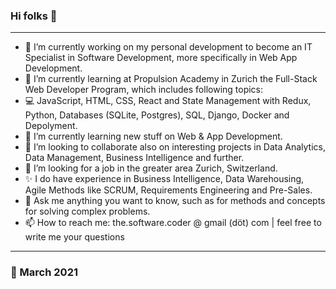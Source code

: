 ### Hi folks 👋
---
<!--
**the-software-coder/the-software-coder** is a ✨ _special_ ✨ repository because its `README.md` (this file) appears on your GitHub profile.

Here are some ideas to get you started:

- 👯 I’m looking to collaborate on ...
- 📫 How to reach me: ...
- 😄 Pronouns: ...
- ⚡ Fun fact: ...
-->
- 🔭 I’m currently working on my personal development to become an IT Specialist in Software Development, more specifically in Web App Development.
- 🌱 I’m currently learning at Propulsion Academy in Zurich the Full-Stack Web Developer Program, which includes following topics: 
- 💻 JavaScript, HTML, CSS, React and State Management with Redux, Python, Databases (SQLite, Postgres), SQL, Django, Docker and Depolyment.
- 📙 I’m currently learning new stuff on Web & App Development.
- 👯 I’m looking to collaborate also on interesting projects in Data Analytics, Data Management, Business Intelligence and further.
- 🤔 I’m looking for a job in the greater area Zurich, Switzerland.
- ✨ I do have experience in Business Intelligence, Data Warehousing, Agile Methods like SCRUM, Requirements Engineering and Pre-Sales.
- 💬 Ask me anything you want to know, such as for methods and concepts for solving complex problems.
- 📫 How to reach me: the.software.coder @ gmail (döt) com | feel free to write me your questions
---
### 📅 March 2021
